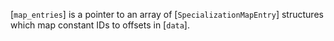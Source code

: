 [`map_entries`] is a pointer to an array of
[`SpecializationMapEntry`] structures which map constant IDs to
offsets in [`data`].